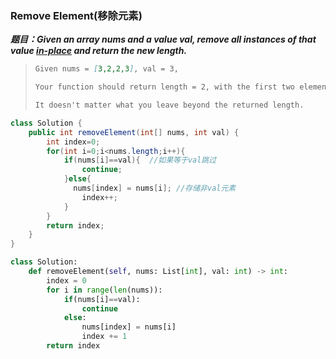 ### Remove Element(移除元素)

***题目：Given an array nums and a value val, remove all instances of that value [in-place](https://en.wikipedia.org/wiki/In-place_algorithm) and return the new length.***

> ```markdown
> Given nums = [3,2,2,3], val = 3,
> 
> Your function should return length = 2, with the first two elements of nums being 2.
> 
> It doesn't matter what you leave beyond the returned length.
> ```

```java
class Solution {
    public int removeElement(int[] nums, int val) {
        int index=0;  
        for(int i=0;i<nums.length;i++){
            if(nums[i]==val){  //如果等于val跳过
                continue;
            }else{
              nums[index] = nums[i]; //存储非val元素
                index++;
            }
        }
        return index;
    }
}
```

```python
class Solution:
    def removeElement(self, nums: List[int], val: int) -> int:
        index = 0
        for i in range(len(nums)):
            if(nums[i]==val):
                continue
            else:
                nums[index] = nums[i]
                index += 1
        return index
```

